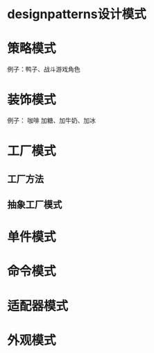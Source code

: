 # designpatterns设计模式

# 策略模式
例子：鸭子、战斗游戏角色
# 装饰模式
例子： 咖啡 加糖、加牛奶、加冰
# 工厂模式
## 工厂方法
## 抽象工厂模式
# 单件模式
# 命令模式
# 适配器模式
# 外观模式